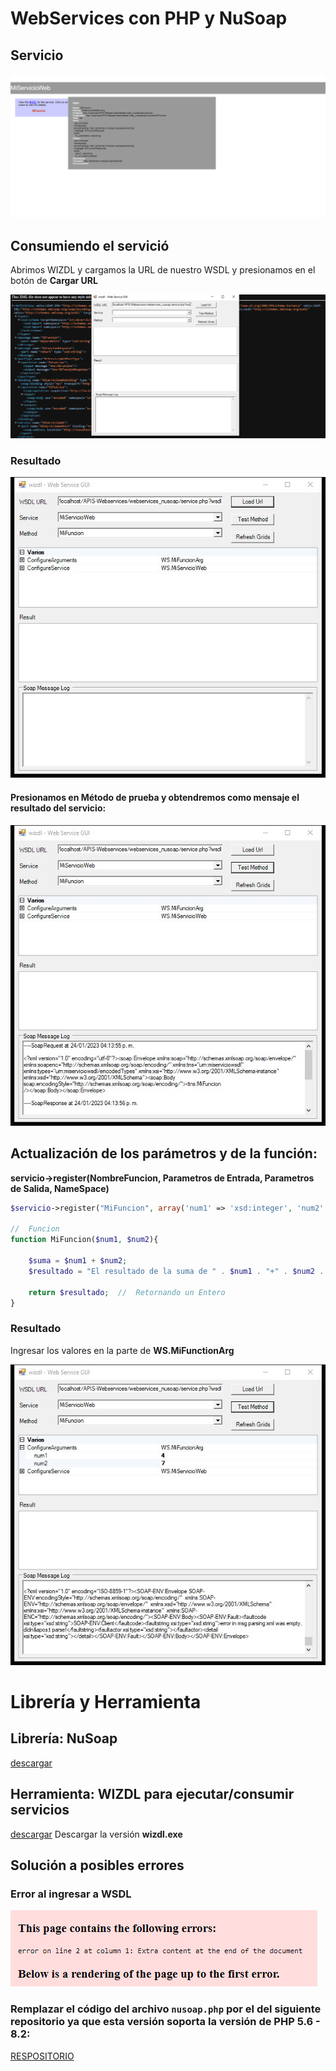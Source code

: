 #   WebServices con PHP y NuSoap


##  Servicio
<p aling="center">
    <img src="1.png">
</p>

##  Consumiendo el servició
Abrimos WIZDL y cargamos la URL de nuestro WSDL y presionamos en el botón de <b>Cargar URL</b>
<p aling="center">
    <img src="2.png">
</p>

### Resultado
<p aling="center">
    <img src="3.jpg">
</p>

####    Presionamos en Método de prueba y obtendremos como mensaje el resultado del servicio:
<p aling="center">
    <img src="4.jpg">
</p>

##  Actualización de los parámetros y de la función:
**servicio->register(NombreFuncion, Parametros de Entrada, Parametros de Salida, NameSpace)**
```php
$servicio->register("MiFuncion", array('num1' => 'xsd:integer', 'num2' => 'xsd:integer'), array('return' => 'xsd:string'), $namespace);

//  Funcion
function MiFuncion($num1, $num2){

    $suma = $num1 + $num2;
    $resultado = "El resultado de la suma de " . $num1 . "+" . $num2 . " es: " . $suma;

    return $resultado;  //  Retornando un Entero
}
```

### Resultado
Ingresar los valores en la parte de **WS.MiFunctionArg**
<p aling="center">
    <img src="5.jpg">
</p>


#   Librería y Herramienta
##  Librería: NuSoap
[descargar](https://sourceforge.net/projects/nusoap/)

##  Herramienta: WIZDL para ejecutar/consumir servicios
[descargar](https://code.google.com/archive/p/wizdl/downloads)
Descargar la versión <b>wizdl.exe</b>



##  Solución a posibles errores

### Error al ingresar a WSDL
<p aling="center">
    <img src="error.png">
</p>

### Remplazar el código del archivo `nusoap.php` por el del siguiente repositorio ya que esta versión soporta la versión de PHP 5.6 - 8.2:
[RESPOSITORIO](https://github.com/f00b4r/nusoap/blob/master/src/nusoap.php)